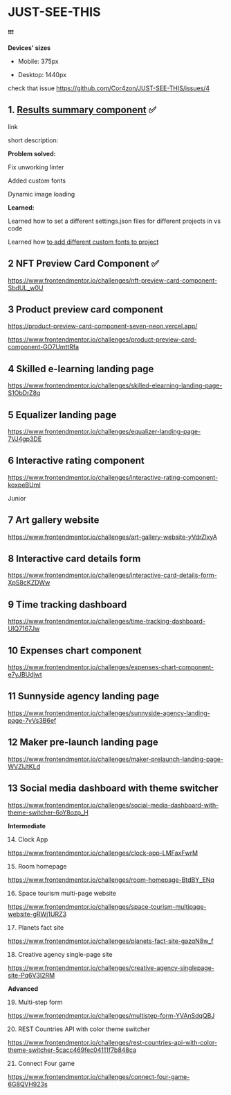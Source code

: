 # JUST-SEE-THIS
❗️❗️❗️

**Devices' sizes**

- Mobile: 375px

- Desktop: 1440px

check that issue https://github.com/Cor4zon/JUST-SEE-THIS/issues/4


## 1. [Results summary component](https://results-summary-component-two.vercel.app/) ✅

link 

short description: 

**Problem solved:**

Fix unworking linter

Added custom fonts

Dynamic image loading

**Learned:**

Learned how to set a different settings.json files for different projects in vs code

Learned how [to add different custom fonts to project](https://doka.guide/css/font-face/)

## 2 NFT Preview Card Component ✅

https://www.frontendmentor.io/challenges/nft-preview-card-component-SbdUL_w0U


## 3 Product preview card component

https://product-preview-card-component-seven-neon.vercel.app/

https://www.frontendmentor.io/challenges/product-preview-card-component-GO7UmttRfa

## 4 Skilled e-learning landing page

https://www.frontendmentor.io/challenges/skilled-elearning-landing-page-S1ObDrZ8q

## 5 Equalizer landing page

https://www.frontendmentor.io/challenges/equalizer-landing-page-7VJ4gp3DE

## 6 Interactive rating component

https://www.frontendmentor.io/challenges/interactive-rating-component-koxpeBUmI


Junior 

## 7 Art gallery website

https://www.frontendmentor.io/challenges/art-gallery-website-yVdrZlxyA

## 8 Interactive card details form

https://www.frontendmentor.io/challenges/interactive-card-details-form-XpS8cKZDWw

## 9 Time tracking dashboard

https://www.frontendmentor.io/challenges/time-tracking-dashboard-UIQ7167Jw

## 10 Expenses chart component

https://www.frontendmentor.io/challenges/expenses-chart-component-e7yJBUdjwt

## 11 Sunnyside agency landing page

https://www.frontendmentor.io/challenges/sunnyside-agency-landing-page-7yVs3B6ef

## 12 Maker pre-launch landing page

https://www.frontendmentor.io/challenges/maker-prelaunch-landing-page-WVZIJtKLd

## 13 Social media dashboard with theme switcher

https://www.frontendmentor.io/challenges/social-media-dashboard-with-theme-switcher-6oY8ozp_H



**Intermediate**

14. Clock App

https://www.frontendmentor.io/challenges/clock-app-LMFaxFwrM

15. Room homepage 

https://www.frontendmentor.io/challenges/room-homepage-BtdBY_ENq

16. Space tourism multi-page website

https://www.frontendmentor.io/challenges/space-tourism-multipage-website-gRWj1URZ3

17. Planets fact site

https://www.frontendmentor.io/challenges/planets-fact-site-gazqN8w_f

18. Creative agency single-page site

https://www.frontendmentor.io/challenges/creative-agency-singlepage-site-Pq6V3I2RM

**Advanced**

19. Multi-step form

https://www.frontendmentor.io/challenges/multistep-form-YVAnSdqQBJ


20. REST Countries API with color theme switcher

https://www.frontendmentor.io/challenges/rest-countries-api-with-color-theme-switcher-5cacc469fec04111f7b848ca

21. Connect Four game

https://www.frontendmentor.io/challenges/connect-four-game-6G8QVH923s
